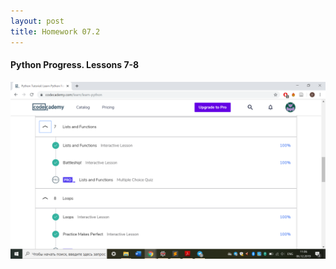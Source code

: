 ```yaml
---
layout: post
title: Homework 07.2
---
```


#### Python Progress. Lessons 7-8

![Python Progress](https://raw.githubusercontent.com/leda7466/leda7466.github.io/master/files/%D0%A1%D0%BD%D0%B8%D0%BC%D0%BE%D0%BA%20%D1%8D%D0%BA%D1%80%D0%B0%D0%BD%D0%B0%20(303).png)
